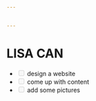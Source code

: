 ```yaml
---


---
```


<h1 id="lisa-can">LISA CAN</h1>
<ul>
<li class="task-list-item"><input disabled="" class="task-list-item-checkbox" type="checkbox"> design a website</li>
<li class="task-list-item"><input disabled="" class="task-list-item-checkbox" type="checkbox"> come up with content</li>
<li class="task-list-item"><input disabled="" class="task-list-item-checkbox" type="checkbox"> add some pictures</li>
</ul>

